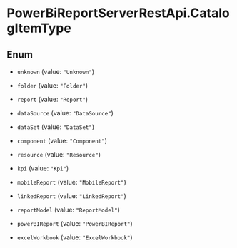 # PowerBiReportServerRestApi.CatalogItemType

## Enum


* `unknown` (value: `"Unknown"`)

* `folder` (value: `"Folder"`)

* `report` (value: `"Report"`)

* `dataSource` (value: `"DataSource"`)

* `dataSet` (value: `"DataSet"`)

* `component` (value: `"Component"`)

* `resource` (value: `"Resource"`)

* `kpi` (value: `"Kpi"`)

* `mobileReport` (value: `"MobileReport"`)

* `linkedReport` (value: `"LinkedReport"`)

* `reportModel` (value: `"ReportModel"`)

* `powerBIReport` (value: `"PowerBIReport"`)

* `excelWorkbook` (value: `"ExcelWorkbook"`)


